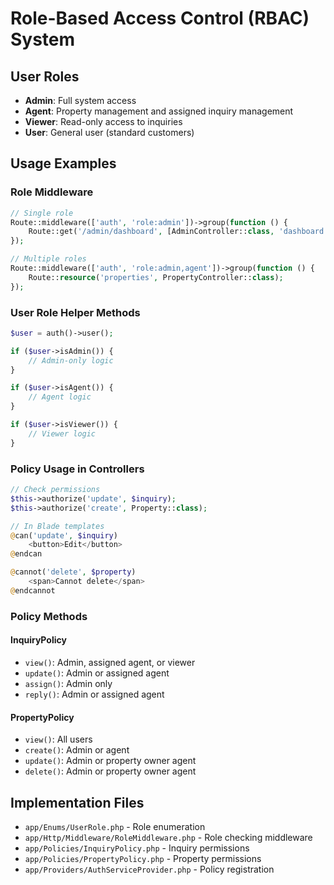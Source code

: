 # Role-Based Access Control (RBAC) System

## User Roles
- **Admin**: Full system access
- **Agent**: Property management and assigned inquiry management
- **Viewer**: Read-only access to inquiries
- **User**: General user (standard customers)

## Usage Examples

### Role Middleware
```php
// Single role
Route::middleware(['auth', 'role:admin'])->group(function () {
    Route::get('/admin/dashboard', [AdminController::class, 'dashboard']);
});

// Multiple roles
Route::middleware(['auth', 'role:admin,agent'])->group(function () {
    Route::resource('properties', PropertyController::class);
});
```

### User Role Helper Methods
```php
$user = auth()->user();

if ($user->isAdmin()) {
    // Admin-only logic
}

if ($user->isAgent()) {
    // Agent logic
}

if ($user->isViewer()) {
    // Viewer logic
}
```

### Policy Usage in Controllers
```php
// Check permissions
$this->authorize('update', $inquiry);
$this->authorize('create', Property::class);

// In Blade templates
@can('update', $inquiry)
    <button>Edit</button>
@endcan

@cannot('delete', $property)
    <span>Cannot delete</span>
@endcannot
```

### Policy Methods

#### InquiryPolicy
- `view()`: Admin, assigned agent, or viewer
- `update()`: Admin or assigned agent
- `assign()`: Admin only
- `reply()`: Admin or assigned agent

#### PropertyPolicy
- `view()`: All users
- `create()`: Admin or agent
- `update()`: Admin or property owner agent
- `delete()`: Admin or property owner agent

## Implementation Files
- `app/Enums/UserRole.php` - Role enumeration
- `app/Http/Middleware/RoleMiddleware.php` - Role checking middleware
- `app/Policies/InquiryPolicy.php` - Inquiry permissions
- `app/Policies/PropertyPolicy.php` - Property permissions
- `app/Providers/AuthServiceProvider.php` - Policy registration